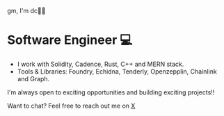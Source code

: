 gm, I'm dc👋🏾

Software Engineer 💻
===================
- I work with Solidity, Cadence, Rust, C++ and MERN stack. 
- Tools & Libraries: Foundry, Echidna, Tenderly, Openzepplin, Chainlink and Graph.

I'm always open to exciting opportunities and building exciting projects!!

Want to chat? Feel free to reach out me on <a href="https://x.com/dappcoder_">X</a>
